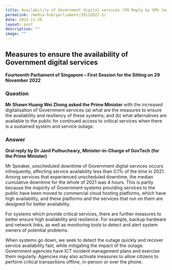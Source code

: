 ```yaml
---
title: Availability of Government digital services (PQ Reply by SMS Janil Puthucheary)
permalink: /media-hub/parliament/29112022-1/
date: 2022-11-29
layout: post
description: ""
image: ""
---
```



## Measures to ensure the availability of Government digital services 

**Fourteenth Parliament of Singapore – First Session for the Sitting on 29 November 2022**

### Question

**Mr Shawn Huang Wei Zhong asked the Prime Minister** with the increased digitalisation of Government services (a) what are the measures to ensure the availability and resiliency of these systems; and (b) what alternatives are available to the public for continued access to critical services when there is a sustained system and service outage.


### Answer

**Oral reply by Dr Janil Puthucheary, Minister-in-Charge of GovTech (for the Prime Minister)**

Mr Speaker, unscheduled downtime of Government digital services occurs infrequently, affecting service availability less than 0.1% of the time in 2021. Among services that experienced unscheduled downtime, the median cumulative downtime for the whole of 2021 was 4 hours. This is partly because the majority of Government systems providing services to the public have been moved to commercial cloud hosting platforms, which have high availability, and these platforms and the services that run on them are designed for better availability.

For systems which provide critical services, there are further measures to better ensure high availability and resilience. For example, backup hardware and network links, as well as monitoring tools to detect and alert system owners of potential problems.

When systems go down, we seek to detect the outage quickly and recover service availability fast, while mitigating the impact of the outage. Government agencies have ICT incident management plans and exercise them regularly. Agencies may also activate measures to allow citizens to perform critical transactions offline, in-person or over the phone.